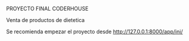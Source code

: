 PROYECTO FINAL CODERHOUSE

Venta de productos de dietetica

Se recomienda empezar el proyecto desde http://127.0.0.1:8000/app/ini/